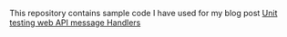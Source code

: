 This repository contains sample code I have used for my blog post [Unit testing web API message Handlers](http://blog.chatekar.com/unit-testing-web-api-message-handlers/)